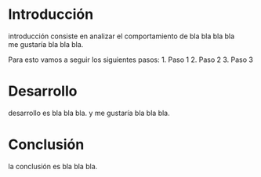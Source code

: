 # Introducción
introducción consiste en analizar el comportamiento de bla bla bla bla  
me gustaría bla bla bla.

Para esto vamos a seguir los siguientes pasos:
    1. Paso 1
    2. Paso 2
    3. Paso 3
# Desarrollo

desarrollo es bla bla bla. 
y me gustaría bla bla bla.

# Conclusión 

la conclusión es bla bla bla. 